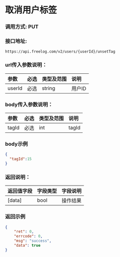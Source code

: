 # 取消用户标签

### 调用方式: PUT

### 接口地址:

```
https://api.freelog.com/v2/users/{userId}/unsetTag
```

### url传入参数说明：

| 参数 | 必选 | 类型及范围 | 说明 |
| :--- | :--- | :--- | :--- |
|userId|必选|string|用户ID|

### body传入参数说明：

| 参数 | 必选 | 类型及范围 | 说明 |
| :--- | :--- | :--- | :--- |
|tagId|必选|int|tagId|

### body示例

```json
{
  "tagId":15
}
```

### 返回说明：

| 返回值字段 | 字段类型 | 字段说明 |
| :--- | :--- | :--- |
| [data] | bool | 操作结果 |


### 返回示例

```json
{
    "ret": 0,
    "errcode": 0,
    "msg": "success",
    "data": true
}
```

